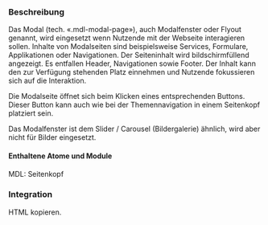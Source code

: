### Beschreibung
Das Modal (tech. «.mdl-modal-page»), auch Modalfenster oder Flyout genannt, wird eingesetzt wenn Nutzende mit der Webseite interagieren sollen. Inhalte von Modalseiten sind beispielsweise Services, Formulare, Applikationen oder Navigationen. Der Seiteninhalt wird bildschirmfüllend angezeigt. Es entfallen Header, Navigationen sowie Footer.  Der Inhalt kann den zur Verfügung stehenden Platz einnehmen und Nutzende fokussieren sich auf die Interaktion. 

Die Modalseite öffnet sich beim Klicken eines entsprechenden Buttons. Dieser Button kann auch wie bei der Themennavigation in einem Seitenkopf platziert sein.

Das Modalfenster ist dem Slider / Carousel (Bildergalerie) ähnlich, wird aber nicht für Bilder eingesetzt.

#### Enthaltene Atome und Module
MDL: Seitenkopf


### Integration

HTML kopieren.
